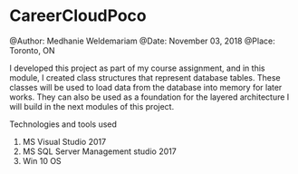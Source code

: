 # CareerCloudPoco

@Author: Medhanie Weldemariam @Date: November 03, 2018 @Place: Toronto, ON

I developed this project as part of my course assignment, and in this module, I created
class structures that represent database tables.  These classes will be used to load data from the database into memory for later works.
They can also be used as a foundation for the layered architecture I will build in the next modules of this project.

Technologies and tools used

1. MS Visual Studio 2017
2. MS SQL Server Management studio 2017 
3. Win 10 OS
